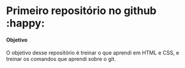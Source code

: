 # Primeiro repositório no github :happy:

#### Objetivo

O objetivo desse repositório é treinar o que aprendi em HTML e CSS, e treinar os comandos que aprendi sobre o git.